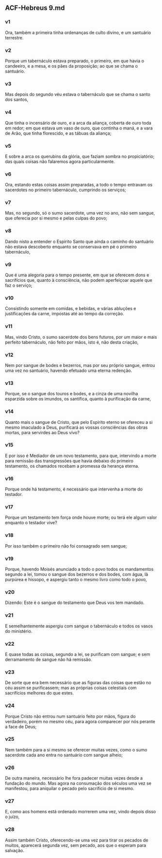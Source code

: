 ## ACF-Hebreus 9.md
### v1
 Ora, também a primeira tinha ordenanças de culto divino, e um santuário terrestre.
### v2
 Porque um tabernáculo estava preparado, o primeiro, em que havia o candeeiro, e a mesa, e os pães da proposição; ao que se chama o santuário.
### v3
 Mas depois do segundo véu estava o tabernáculo que se chama o santo dos santos,
### v4
 Que tinha o incensário de ouro, e a arca da aliança, coberta de ouro toda em redor; em que estava um vaso de ouro, que continha o maná, e a vara de Arão, que tinha florescido, e as tábuas da aliança;
### v5
 E sobre a arca os querubins da glória, que faziam sombra no propiciatório; das quais coisas não falaremos agora particularmente.
### v6
 Ora, estando estas coisas assim preparadas, a todo o tempo entravam os sacerdotes no primeiro tabernáculo, cumprindo os serviços;
### v7
 Mas, no segundo, só o sumo sacerdote, uma vez no ano, não sem sangue, que oferecia por si mesmo e pelas culpas do povo;
### v8
 Dando nisto a entender o Espírito Santo que ainda o caminho do santuário não estava descoberto enquanto se conservava em pé o primeiro tabernáculo,
### v9
 Que é uma alegoria para o tempo presente, em que se oferecem dons e sacrifícios que, quanto à consciência, não podem aperfeiçoar aquele que faz o serviço;
### v10
 Consistindo somente em comidas, e bebidas, e várias abluções e justificações da carne, impostas até ao tempo da correção.
### v11
 Mas, vindo Cristo, o sumo sacerdote dos bens futuros, por um maior e mais perfeito tabernáculo, não feito por mãos, isto é, não desta criação,
### v12
 Nem por sangue de bodes e bezerros, mas por seu próprio sangue, entrou uma vez no santuário, havendo efetuado uma eterna redenção.
### v13
 Porque, se o sangue dos touros e bodes, e a cinza de uma novilha esparzida sobre os imundos, os santifica, quanto à purificação da carne,
### v14
 Quanto mais o sangue de Cristo, que pelo Espírito eterno se ofereceu a si mesmo imaculado a Deus, purificará as vossas consciências das obras mortas, para servirdes ao Deus vivo?
### v15
 E por isso é Mediador de um novo testamento, para que, intervindo a morte para remissão das transgressões que havia debaixo do primeiro testamento, os chamados recebam a promessa da herança eterna.
### v16
 Porque onde há testamento, é necessário que intervenha a morte do testador.
### v17
 Porque um testamento tem força onde houve morte; ou terá ele algum valor enquanto o testador vive?
### v18
 Por isso também o primeiro não foi consagrado sem sangue;
### v19
 Porque, havendo Moisés anunciado a todo o povo todos os mandamentos segundo a lei, tomou o sangue dos bezerros e dos bodes, com água, lã purpúrea e hissopo, e aspergiu tanto o mesmo livro como todo o povo,
### v20
 Dizendo: Este é o sangue do testamento que Deus vos tem mandado.
### v21
 E semelhantemente aspergiu com sangue o tabernáculo e todos os vasos do ministério.
### v22
 E quase todas as coisas, segundo a lei, se purificam com sangue; e sem derramamento de sangue não há remissão.
### v23
 De sorte que era bem necessário que as figuras das coisas que estão no céu assim se purificassem; mas as próprias coisas celestiais com sacrifícios melhores do que estes.
### v24
 Porque Cristo não entrou num santuário feito por mãos, figura do verdadeiro, porém no mesmo céu, para agora comparecer por nós perante a face de Deus;
### v25
 Nem também para a si mesmo se oferecer muitas vezes, como o sumo sacerdote cada ano entra no santuário com sangue alheio;
### v26
 De outra maneira, necessário lhe fora padecer muitas vezes desde a fundação do mundo. Mas agora na consumação dos séculos uma vez se manifestou, para aniquilar o pecado pelo sacrifício de si mesmo.
### v27
 E, como aos homens está ordenado morrerem uma vez, vindo depois disso o juízo,
### v28
 Assim também Cristo, oferecendo-se uma vez para tirar os pecados de muitos, aparecerá segunda vez, sem pecado, aos que o esperam para salvação.
